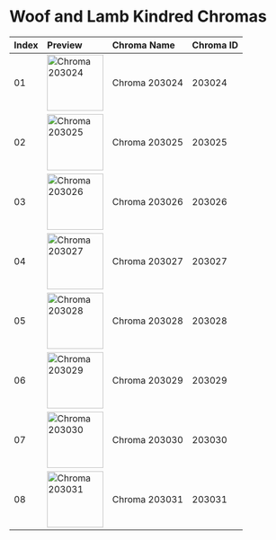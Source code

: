 # Woof and Lamb Kindred Chromas

| Index | Preview | Chroma Name | Chroma ID |
|:---|:---|:---|:---|
| 01 | <img src='https://raw.communitydragon.org/latest/plugins/rcp-be-lol-game-data/global/default/v1/champion-chroma-images/203/203024.png' alt='Chroma 203024' width='100'> | Chroma 203024 | 203024 |
| 02 | <img src='https://raw.communitydragon.org/latest/plugins/rcp-be-lol-game-data/global/default/v1/champion-chroma-images/203/203025.png' alt='Chroma 203025' width='100'> | Chroma 203025 | 203025 |
| 03 | <img src='https://raw.communitydragon.org/latest/plugins/rcp-be-lol-game-data/global/default/v1/champion-chroma-images/203/203026.png' alt='Chroma 203026' width='100'> | Chroma 203026 | 203026 |
| 04 | <img src='https://raw.communitydragon.org/latest/plugins/rcp-be-lol-game-data/global/default/v1/champion-chroma-images/203/203027.png' alt='Chroma 203027' width='100'> | Chroma 203027 | 203027 |
| 05 | <img src='https://raw.communitydragon.org/latest/plugins/rcp-be-lol-game-data/global/default/v1/champion-chroma-images/203/203028.png' alt='Chroma 203028' width='100'> | Chroma 203028 | 203028 |
| 06 | <img src='https://raw.communitydragon.org/latest/plugins/rcp-be-lol-game-data/global/default/v1/champion-chroma-images/203/203029.png' alt='Chroma 203029' width='100'> | Chroma 203029 | 203029 |
| 07 | <img src='https://raw.communitydragon.org/latest/plugins/rcp-be-lol-game-data/global/default/v1/champion-chroma-images/203/203030.png' alt='Chroma 203030' width='100'> | Chroma 203030 | 203030 |
| 08 | <img src='https://raw.communitydragon.org/latest/plugins/rcp-be-lol-game-data/global/default/v1/champion-chroma-images/203/203031.png' alt='Chroma 203031' width='100'> | Chroma 203031 | 203031 |
